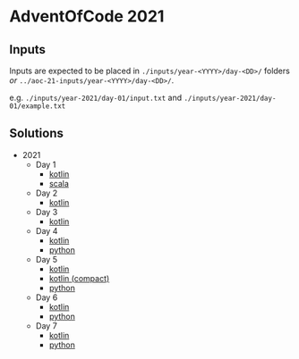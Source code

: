 # AdventOfCode 2021

## Inputs
Inputs are expected to be placed in `./inputs/year-<YYYY>/day-<DD>/` folders
_or_ `../aoc-21-inputs/year-<YYYY>/day-<DD>/`.

e.g. `./inputs/year-2021/day-01/input.txt` and `./inputs/year-2021/day-01/example.txt`

## Solutions
* 2021
  * Day 1
    * [kotlin](./kotlin/src/main/kotlin/year2021/Day01.kt)
    * [scala](./scala/src/main/scala/year2021/Day01.scala)
  * Day 2
    * [kotlin](./kotlin/src/main/kotlin/year2021/Day02.kt)
  * Day 3
    * [kotlin](./kotlin/src/main/kotlin/year2021/Day03.kt)
  * Day 4
    * [kotlin](./kotlin/src/main/kotlin/year2021/Day04.kt)
    * [python](./python/year-2021/day-04.py)
  * Day 5
    * [kotlin](./kotlin/src/main/kotlin/year2021/Day05.kt)
    * [kotlin (compact)](./kotlin/src/main/kotlin/year2021/Day05Compact.kt)
    * [python](./python/year-2021/day-05.py)
  * Day 6
    * [kotlin](./kotlin/src/main/kotlin/year2021/Day06.kt)
    * [python](./python/year-2021/day-06.py)
  * Day 7
    * [kotlin](./kotlin/src/main/kotlin/year2021/Day07.kt)
    * [python](./python/year-2021/day-07.py)
